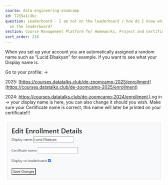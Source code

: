 ```yaml
---
course: data-engineering-zoomcamp
id: 7255a1c3bc
question: Leaderboard - I am not on the leaderboard / how do I know which one I am
  on the leaderboard?
section: Course Management Platform for Homeworks, Project and Certificate
sort_order: 210
---
```


When you set up your account you are automatically assigned a random name such as “Lucid Elbakyan” for example. If you want to see what your Display name is.

Go to your profile:  →

2025: [https://courses.datatalks.club/de-zoomcamp-2025/enrollment](https://courses.datatalks.club/de-zoomcamp-2025/enrollment)

2024: [https://courses.datatalks.club/de-zoomcamp-2024/enrollment ](https://courses.datatalks.club/de-zoomcamp-2025/enrollment)Log in -> your display name is here, you can also change it should you wish. Make sure your Certificate name is correct, this name will later be printed on your certificate!!!

![Image](images/data-engineering-zoomcamp/image_813348b4.png)

